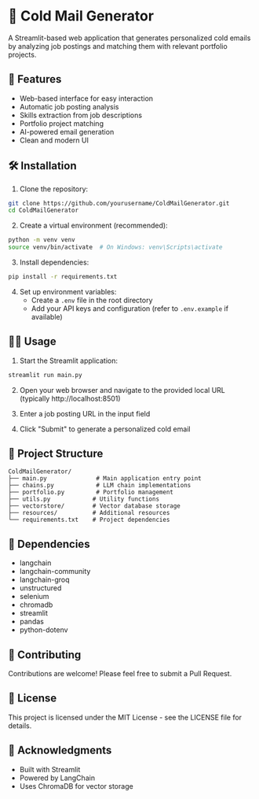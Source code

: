 # 📧 Cold Mail Generator

A Streamlit-based web application that generates personalized cold emails by analyzing job postings and matching them with relevant portfolio projects.

## 🚀 Features

- Web-based interface for easy interaction
- Automatic job posting analysis
- Skills extraction from job descriptions
- Portfolio project matching
- AI-powered email generation
- Clean and modern UI

## 🛠️ Installation

1. Clone the repository:
```bash
git clone https://github.com/yourusername/ColdMailGenerator.git
cd ColdMailGenerator
```

2. Create a virtual environment (recommended):
```bash
python -m venv venv
source venv/bin/activate  # On Windows: venv\Scripts\activate
```

3. Install dependencies:
```bash
pip install -r requirements.txt
```

4. Set up environment variables:
   - Create a `.env` file in the root directory
   - Add your API keys and configuration (refer to `.env.example` if available)

## 🏃‍♂️ Usage

1. Start the Streamlit application:
```bash
streamlit run main.py
```

2. Open your web browser and navigate to the provided local URL (typically http://localhost:8501)

3. Enter a job posting URL in the input field

4. Click "Submit" to generate a personalized cold email

## 📁 Project Structure

```
ColdMailGenerator/
├── main.py              # Main application entry point
├── chains.py            # LLM chain implementations
├── portfolio.py         # Portfolio management
├── utils.py            # Utility functions
├── vectorstore/        # Vector database storage
├── resources/          # Additional resources
└── requirements.txt    # Project dependencies
```

## 🔧 Dependencies

- langchain
- langchain-community
- langchain-groq
- unstructured
- selenium
- chromadb
- streamlit
- pandas
- python-dotenv

## 🤝 Contributing

Contributions are welcome! Please feel free to submit a Pull Request.

## 📝 License

This project is licensed under the MIT License - see the LICENSE file for details.

## 🙏 Acknowledgments

- Built with Streamlit
- Powered by LangChain
- Uses ChromaDB for vector storage
